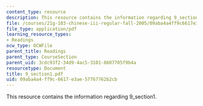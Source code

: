 ```yaml
---
content_type: resource
description: This resource contains the information regarding 9_section1.
file: /courses/21g-103-chinese-iii-regular-fall-2005/09aba4a4ff9c6617e3ae57767762b2cb_MIT21G_103F05_9_1.pdf
file_type: application/pdf
learning_resource_types:
- Readings
ocw_type: OCWFile
parent_title: Readings
parent_type: CourseSection
parent_uid: 3cdc93f2-34d9-4ac5-3101-8607705f9b4a
resourcetype: Document
title: 9_section1.pdf
uid: 09aba4a4-ff9c-6617-e3ae-57767762b2cb
---
```

This resource contains the information regarding 9_section1.


